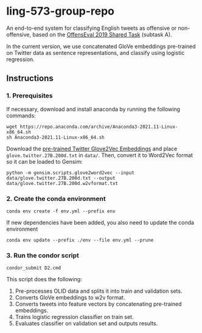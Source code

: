 # ling-573-group-repo
An end-to-end system for classifying English tweets as offensive or non-offensive, based on the [OffensEval 2019 Shared Task](https://sites.google.com/site/offensevalsharedtask/offenseval2019) (subtask A).

In the current version, we use concatenated GloVe embeddings pre-trained on Twitter data as sentence representations, and classify using logistic regression. 

## Instructions

### 1. Prerequisites

If necessary, download and install anaconda by running the following commands:
```
wget https://repo.anaconda.com/archive/Anaconda3-2021.11-Linux-x86_64.sh
sh Anaconda3-2021.11-Linux-x86_64.sh
```

Download the [pre-trained Twitter Glove2Vec Embeddings](https://nlp.stanford.edu/projects/glove/) and place `glove.twitter.27B.200d.txt` in `data/`. 
Then, convert it to Word2Vec format so it can be loaded to Gensim:
```
python -m gensim.scripts.glove2word2vec --input data/glove.twitter.27B.200d.txt --output data/glove.twitter.27B.200d.w2vformat.txt
```

### 2. Create the conda environment

``` 
conda env create -f env.yml --prefix env
```

If new dependencies have been added, you also need to update the conda environment

```
conda env update --prefix ./env --file env.yml --prune
```

### 3. Run the condor script

```
condor_submit D2.cmd
```

This script does the following:

1. Pre-processes OLID data and splits it into train and validation sets.
2. Converts GloVe embeddings to w2v format.
3. Converts tweets into feature vectors by concatenating pre-trained embeddings.
4. Trains logistic regression classifier on train set.
5. Evaluates classifier on validation set and outputs results.
